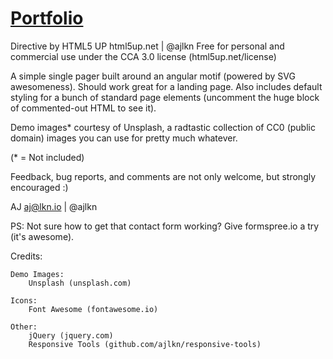 # [Portfolio](https://keengiam.com/)

Directive by HTML5 UP
html5up.net | @ajlkn
Free for personal and commercial use under the CCA 3.0 license (html5up.net/license)


A simple single pager built around an angular motif (powered by SVG awesomeness).
Should work great for a landing page. Also includes default styling for a bunch of
standard page elements (uncomment the huge block of commented-out HTML to see it).

Demo images* courtesy of Unsplash, a radtastic collection of CC0 (public domain) images
you can use for pretty much whatever.

(* = Not included)

Feedback, bug reports, and comments are not only welcome, but strongly encouraged :)

AJ
aj@lkn.io | @ajlkn

PS: Not sure how to get that contact form working? Give formspree.io a try (it's awesome).


Credits:

	Demo Images:
		Unsplash (unsplash.com)

	Icons:
		Font Awesome (fontawesome.io)

	Other:
		jQuery (jquery.com)
		Responsive Tools (github.com/ajlkn/responsive-tools)